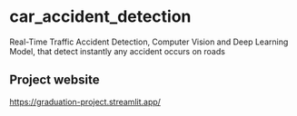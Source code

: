 # car_accident_detection

Real-Time Traffic Accident Detection, Computer Vision and Deep
Learning Model, that detect instantly any accident occurs on roads

## Project website
https://graduation-project.streamlit.app/
